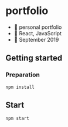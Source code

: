 # portfolio
   - :mega: personal portfolio
   - :wrench: React, JavaScript
   - :date: September 2019
   
   
## Getting started

### Preparation

```
npm install
```

## Start

```
npm start
```
